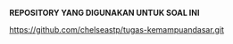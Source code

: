 **REPOSITORY YANG DIGUNAKAN UNTUK SOAL INI**

https://github.com/chelseastp/tugas-kemampuandasar.git
